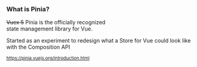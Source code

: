 ### What is Pinia?

~~Vuex 5~~ Pinia is the officially recognized<br>state management library for Vue.

Started as an experiment to redesign what a Store for Vue could look like with the Composition API

<small>https://pinia.vuejs.org/introduction.html</small>

<aside class="notes">
</aside>
